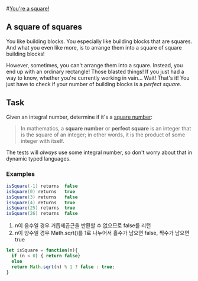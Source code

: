 #[You're a square!](https://www.codewars.com/kata/54c27a33fb7da0db0100040e)

## A square of squares

You like building blocks. You especially like building blocks that are squares. And what you even like more, is to arrange them into a square of square building blocks!

However, sometimes, you can't arrange them into a square. Instead, you end up with an ordinary rectangle! Those blasted things! If you just had a way to know, whether you're currently working in vain… Wait! That's it! You just have to check if your number of building blocks is a *perfect square*.

## Task

Given an integral number, determine if it's a [square number](https://en.wikipedia.org/wiki/Square_number):

> In mathematics, a **square number** or **perfect square** is an integer that is the square of an integer; in other words, it is the product of some integer with itself.

The tests will *always* use some integral number, so don't worry about that in dynamic typed languages.

### Examples

```scala
isSquare(-1) returns  false
isSquare(0) returns   true
isSquare(3) returns   false
isSquare(4) returns   true
isSquare(25) returns  true  
isSquare(26) returns  false
```



1. n이 음수일 경우 거듭제곱근을 반환할 수 없으므로 false를 리턴
2. n이 양수일 경우 Math.sqrt()를 1로 나누어서 홀수가 남으면 false, 짝수가 남으면 true



```javascript
let isSquare = function(n){
  if (n < 0) { return false}
  else 
  return Math.sqrt(n) % 1 ? false : true; 
}
```

